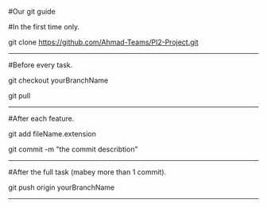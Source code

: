 #Our git guide

#In the first time only.

git clone https://github.com/Ahmad-Teams/Pl2-Project.git

***********************************************************************

#Before every task.

git checkout yourBranchName

git pull

***********************************************************************

#After each feature.

git add fileName.extension

git commit -m "the commit describtion"

***********************************************************************

#After the full task (mabey more than 1 commit).

git push origin yourBranchName

***********************************************************************
